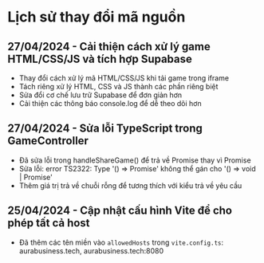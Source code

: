 
# Lịch sử thay đổi mã nguồn

## 27/04/2024 - Cải thiện cách xử lý game HTML/CSS/JS và tích hợp Supabase
- Thay đổi cách xử lý mã HTML/CSS/JS khi tải game trong iframe
- Tách riêng xử lý HTML, CSS và JS thành các phần riêng biệt
- Sửa đổi cơ chế lưu trữ Supabase để đơn giản hơn
- Cải thiện các thông báo console.log để dễ theo dõi hơn

## 27/04/2024 - Sửa lỗi TypeScript trong GameController
- Đã sửa lỗi trong handleShareGame() để trả về Promise<string> thay vì Promise<void>
- Sửa lỗi: error TS2322: Type '() => Promise<void>' không thể gán cho '() => void | Promise<string>'
- Thêm giá trị trả về chuỗi rỗng để tương thích với kiểu trả về yêu cầu

## 25/04/2024 - Cập nhật cấu hình Vite để cho phép tất cả host
- Đã thêm các tên miền vào `allowedHosts` trong `vite.config.ts`: aurabusiness.tech, aurabusiness.tech:8080
